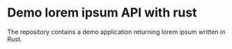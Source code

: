 # Demo lorem ipsum API with rust

The repository contains a demo application returning lorem ipsum written in Rust.

